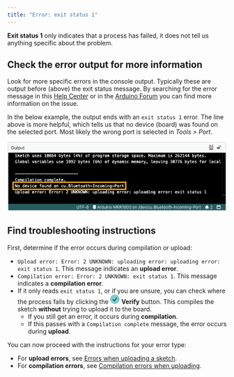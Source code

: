 ```yaml
---
title: "Error: exit status 1"
---
```


**Exit status 1** only indicates that a process has failed, it does not tell us anything specific about the problem.

## Check the error output for more information

Look for more specific errors in the console output. Typically these are output before (above) the exit status message. By searching for the error message in this [Help Center](https://support.arduino.cc/hc/en-us) or in the [Arduino Forum](https://forum.arduino.cc/) you can find more information on the issue.

In the below example, the output ends with an `exit status 1` error. The line above is more helpful, which tells us that no device (board) was found on the selected port. Most likely the wrong port is selected in _Tools > Port_.

![Upload error in the IDE console. The line "No device found on cu.Bluetooth-Incoming-Port" is followed by "Upload error: Error: 2 UNKNOWN: uploading error: uploading error: exit status 1"](img/upload-error-error-2-unknown-uploading-error-no-upload-port-provided.png)

## Find troubleshooting instructions

First, determine if the error occurs during compilation or upload:

* `Upload error: Error: 2 UNKNOWN: uploading error: uploading error: exit status 1`. This message indicates an **upload error**.
* `Compilation error: Error: 2 UNKNOWN: exit status 1`. This message indicates a **compilation error**.
* If it only reads `exit status 1`, or if you are unsure, you can check where the process fails by clicking the ![Verify button](img/symbol_verify.png) **Verify** button. This compiles the sketch **without** trying to upload it to the board.
  * If you still get an error, it occurs during **compilation**.
  * If this passes with a `Compilation complete` message, the error occurs during **upload**.

You can now proceed with the instructions for your error type:

* For **upload errors**, see [Errors when uploading a sketch](https://support.arduino.cc/hc/en-us/articles/4403365313810-Errors-when-uploading-a-sketch).
* For **compilation errors**, see [Compilation errors when uploading](https://support.arduino.cc/hc/en-us/articles/4402764401554-Compilation-errors-when-uploading).

